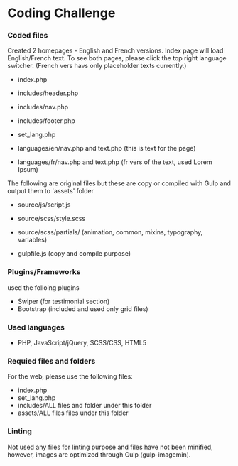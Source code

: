 # Coding Challenge

### Coded files
Created 2 homepages - English and French versions. Index page will load English/French text. To see both pages, please click the top right language switcher. (French vers havs only placeholder texts currently.)

- index.php
- includes/header.php
- includes/nav.php
- includes/footer.php

- set_lang.php
- languages/en/nav.php and text.php (this is text for the page)
- languages/fr/nav.php and text.php (fr vers of the text, used Lorem Ipsum)

The following are original files but these are copy or compiled with Gulp and output them to 'assets' folder
- source/js/script.js
- source/scss/style.scss
- source/scss/partials/ (animation, common, mixins, typography, variables)

- gulpfile.js (copy and compile purpose)

###  Plugins/Frameworks
used the folloing plugins
- Swiper (for testimonial section)
- Bootstrap (included and used only grid files)

### Used languages
- PHP, JavaScript/jQuery, SCSS/CSS, HTML5

### Requied files and folders
For the web, please use the following files:

- index.php
- set_lang.php
- includes/ALL files and folder under this folder
- assets/ALL files files under this folder

### Linting

Not used any files for linting purpose and files have not been minified, however, images are optimized through Gulp (gulp-imagemin).
